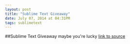 ```yaml
---
layout: post
title: "Sublime Text Giveaway"
date: July 07, 2014 at 04:31PM
tags: sublimetext
---
```

##Sublime Text Giveaway
maybe you're lucky
[link to source](http://ift.tt/1r34H90) 
